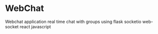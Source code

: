# WebChat
Webchat application real time chat with groups using flask socketio web-socket react javascript
